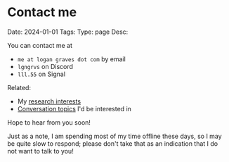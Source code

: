 # Contact me
Date: 2024-01-01
Tags:
Type: page
Desc:  

You can contact me at

- `me at logan graves dot com` by email
- `lgngrvs` on Discord
- `lll.55` on Signal

Related:

- My [research interests](https://logangraves.com/research-interests)
- [Conversation topics](https://logangraves.com/conversation-topics) I'd be interested in

Hope to hear from you soon! 

Just as a note, I am spending most of my time offline these days, so I may be quite slow to respond; please don't take that as an indication that I do not want to talk to you!